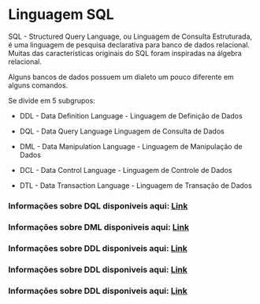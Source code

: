 # Linguagem SQL

SQL - Structured Query Language, ou Linguagem de Consulta Estruturada, é uma linguagem de pesquisa declarativa para banco de dados relacional. Muitas das características originais do SQL foram inspiradas na álgebra relacional.

Alguns bancos de dados possuem um dialeto um pouco diferente em alguns comandos.

Se divide em 5 subgrupos:

- DDL - Data Definition Language - Linguagem de Definição de Dados

- DQL - Data Query Language  Linguagem de Consulta de Dados

- DML - Data Manipulation Language - Linguagem de Manipulação de Dados

- DCL - Data Control Language - Linguagem de Controle de Dados

- DTL - Data Transaction Language - Linguagem de Transação de Dados

### Informações sobre DQL disponiveis aqui: [Link](https://github.com/pcmoraesmenezes/Curso-de-Banco-de-Dados/blob/main/Linguagem%20SQL/DQL.md)

### Informações sobre DML disponiveis aqui: [Link](https://github.com/pcmoraesmenezes/Curso-de-Banco-de-Dados/blob/main/Linguagem%20SQL/DML.md)

### Informações sobre DDL disponiveis aqui: [Link](https://github.com/pcmoraesmenezes/Curso-de-Banco-de-Dados/blob/main/Linguagem%20SQL/DDL.md)

### Informações sobre DDL disponiveis aqui: [Link](https://github.com/pcmoraesmenezes/Curso-de-Banco-de-Dados/blob/main/Linguagem%20SQL/DCL.md)

### Informações sobre DDL disponiveis aqui: [Link](https://github.com/pcmoraesmenezes/Curso-de-Banco-de-Dados/blob/main/Linguagem%20SQL/DTL.md)

